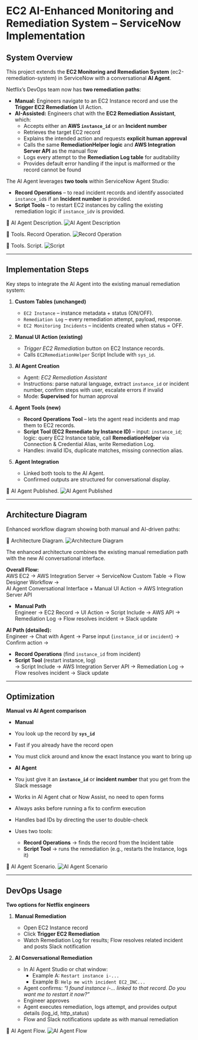 # EC2 AI-Enhanced Monitoring and Remediation System – ServiceNow Implementation

## System Overview
This project extends the **EC2 Monitoring and Remediation System** (ec2-remediation-system) in ServiceNow with a conversational **AI Agent**.  

Netflix’s DevOps team now has **two remediation paths**:

- **Manual:** Engineers navigate to an EC2 Instance record and use the **Trigger EC2 Remediation** UI Action.  
- **AI-Assisted:** Engineers chat with the **EC2 Remediation Assistant**, which:
  - Accepts either an **AWS `instance_id`** or an **Incident number**  
  - Retrieves the target EC2 record  
  - Explains the intended action and requests **explicit human approval**  
  - Calls the same **RemediationHelper logic** and **AWS Integration Server API** as the manual flow  
  - Logs every attempt to the **Remediation Log table** for auditability  
  - Provides default error handling if the input is malformed or the record cannot be found  

The AI Agent leverages **two tools** within ServiceNow Agent Studio:  
- **Record Operations** – to read incident records and identify associated `instance_id`s if an **Incident number** is provided.  
- **Script Tools** – to restart EC2 instances by calling the existing remediation logic if `instance_id`v is provided.  

📸 AI Agent Description.
![AI Agent Description](assets/ai_agent.png)

📸 Tools. Record Operation.
![Record Operation](assets/tool_ri.png)

📸 Tools. Script.
![Script](assets/tool_script.png)

---

## Implementation Steps
Key steps to integrate the AI Agent into the existing manual remediation system:

1. **Custom Tables (unchanged)**  
   - `EC2 Instance` – instance metadata + status (ON/OFF).  
   - `Remediation Log` – every remediation attempt, payload, response.  
   - `EC2 Monitoring Incidents` – incidents created when status = OFF.  

2. **Manual UI Action (existing)**  
   - *Trigger EC2 Remediation* button on EC2 Instance records.  
   - Calls `EC2RemediationHelper` Script Include with `sys_id`.  

3. **AI Agent Creation**  
   - Agent: *EC2 Remediation Assistant*  
   - Instructions: parse natural language, extract `instance_id` or incident number, confirm steps with user, escalate errors if invalid  
   - Mode: **Supervised** for human approval  

4. **Agent Tools (new)**  
   - **Record Operations Tool** – lets the agent read incidents and map them to EC2 records.  
   - **Script Tool (EC2 Remediate by Instance ID)** – input: `instance_id`; logic: query EC2 Instance table, call **RemediationHelper** via Connection & Credential Alias, write Remediation Log.  
   - Handles: invalid IDs, duplicate matches, missing connection alias.  

5. **Agent Integration**  
   - Linked both tools to the AI Agent.  
   - Confirmed outputs are structured for conversational display.  

📸 AI Agent Published.
![AI Agent Published](assets/ai_agent_published.png)

---

## Architecture Diagram
Enhanced workflow diagram showing both manual and AI-driven paths:

📸 Architecture Diagram.
![Architecture Diagram](Diagram.png)

The enhanced architecture combines the existing manual remediation path with the new AI conversational interface.

**Overall Flow:**  
AWS EC2 → AWS Integration Server → ServiceNow Custom Table → Flow Designer Workflow →  
AI Agent Conversational Interface + Manual UI Action → AWS Integration Server API

- **Manual Path**  
  Engineer → EC2 Record → UI Action → Script Include → AWS API → Remediation Log → Flow resolves incident → Slack update  

**AI Path (detailed):**  
Engineer → Chat with Agent → Parse input (`instance_id` or `incident`) → Confirm action →  
- **Record Operations** (find `instance_id` from incident)  
- **Script Tool** (restart instance, log)  
→ Script Include → AWS Integration Server API → Remediation Log → Flow resolves incident → Slack update

---

## Optimization
**Manual vs AI Agent comparison**

- **Manual** 
- You look up the record by **`sys_id`**
- Fast if you already have the record open
- You must click around and know the exact Instance you want to bring up 

- **AI Agent** 
- You just give it an **`instance_id`** or **incident number** that you get from the Slack message
- Works in AI Agent chat or Now Assist, no need to open forms
- Always asks before running a fix to confirm execution
- Handles bad IDs by directing the user to double-check 
- Uses two tools:
  - **Record Operations** → finds the record from the Incident table
  - **Script Tool** → runs the remediation (e.g., restarts the Instance, logs it)

📸 AI Agent Scenario.
![AI Agent Scenario](assets/scenario.png)

---

## DevOps Usage
**Two options for Netflix engineers**

1. **Manual Remediation**  
   - Open EC2 Instance record  
   - Click **Trigger EC2 Remediation**  
   - Watch Remediation Log for results; Flow resolves related incident and posts Slack notification  

2. **AI Conversational Remediation**  
   - In AI Agent Studio or chat window:  
     - Example A: `Restart instance i-...`  
     - Example B: `Help me with incident EC2_INC...`  
   - Agent confirms: *“I found instance i-… linked to that record. Do you want me to restart it now?”*  
   - Engineer approves  
   - Agent executes remediation, logs attempt, and provides output details (log_id, http_status)  
   - Flow and Slack notifications update as with manual remediation  

📸 AI Agent Flow.
![AI Agent Flow](assets/full_flow_min.png)
